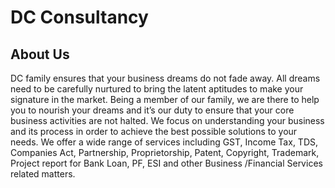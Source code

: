 # DC Consultancy

## About Us

DC family ensures that your business dreams do not fade away. All dreams need to be carefully nurtured to bring the latent aptitudes to make your signature in the market. Being a member of our family, we are there to help you to nourish your dreams and it’s our duty to ensure that your core business activities are not halted. We focus on understanding your business and its process in order to achieve the best possible solutions to your needs. We offer a wide range of services including GST, Income Tax, TDS, Companies Act, Partnership, Proprietorship, Patent, Copyright, Trademark, Project report for Bank Loan, PF, ESI and other Business /Financial Services related matters.


